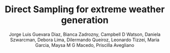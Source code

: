 ---
paperId: 15
author: Jorge Luis Guevara Diaz, Bianca Zadrozny, Campbell D Watson, Daniela Szwarcman, Debora Lima, Dilermando Queiroz, Leonardo Tizzei, Maria Garcia, Maysa M G Macedo, Priscilla Avegliano
publicationauthor: Guevara Diaz, J. L et al.
title: Direct Sampling for extreme weather generation
pdf: 15_CameraReady.pdf
poster: 15_CameraReady_poster.pdf
pitch: https://www.youtube.com/watch?v=fIXDPvjw1OA&list=PLFHvi5sdWF5UgS5C9jOBxAXwB7XnLafO9&index=8&ab_channel=LatinXinAI
alt: --
type: Oral
topic: 
subtopic: 
link: https://research.latinxinai.org/papers/neurips/2022/pdf/15_CameraReady.pdf
conference: neurips
year: 2022
tags: neurips-2022-op
location: New Orleans, USA
---
